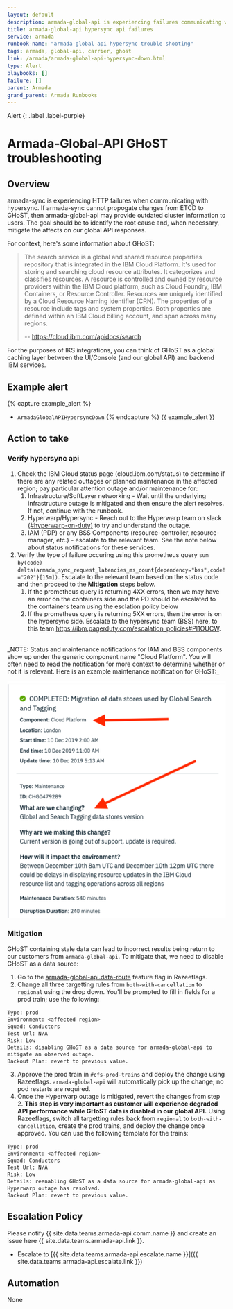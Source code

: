```yaml
---
layout: default
description: armada-global-api is experiencing failures communicating with the hypersync api
title: armada-global-api hypersync api failures
service: armada
runbook-name: "armada-global-api hypersync trouble shooting"
tags: armada, global-api, carrier, ghost
link: /armada/armada-global-api-hypersync-down.html
type: Alert
playbooks: []
failure: []
parent: Armada
grand_parent: Armada Runbooks
---
```


Alert
{: .label .label-purple}

# Armada-Global-API GHoST troubleshooting

## Overview

armada-sync is experiencing HTTP failures when communicating with hypersync.  If armada-sync cannot propogate changes from ETCD to GHoST, then armada-global-api may provide outdated cluster information to users.  The goal should be to identify the root cause and, when necessary, mitigate the affects on our global API responses.

For context, here's some information about GHoST:
> The search service is a global and shared resource properties repository that is integrated in the IBM Cloud Platform. It's used for storing and searching cloud resource attributes. It categorizes and classifies resources. A resource is controlled and owned by resource providers within the IBM Cloud platform, such as Cloud Foundry, IBM Containers, or Resource Controller. Resources are uniquely identified by a Cloud Resource Naming identifier (CRN). The properties of a resource include tags and system properties. Both properties are defined within an IBM Cloud billing account, and span across many regions.
>
> -- https://cloud.ibm.com/apidocs/search

For the purposes of IKS integrations, you can think of GHoST as a global caching layer between the UI/Console (and our global API) and backend IBM services.

## Example alert
{% capture example_alert %}
- `ArmadaGlobalAPIHypersyncDown`
{% endcapture %}
{{ example_alert }}

## Action to take

### Verify hypersync api

1. Check the IBM Cloud status page (cloud.ibm.com/status) to determine if there are any related outtages or planned maintenance in the affected region; pay particular attention outage and/or maintenance for:
   1. Infrastructure/SoftLayer networking - Wait until the underlying infrastructure outage is mitigated and then ensure the alert resolves.  If not, continue with the runbook.
   1. Hyperwarp/Hypersync - Reach out to the Hyperwarp team on slack [(#hyperwarp-on-duty)](https://ibm-cloudplatform.slack.com/archives/CD464Q9AA/p1572123398019700) to try and understand the outage.
   1. IAM (PDP) or any BSS Components (resource-controller, resource-manager, etc.) - escalate to the relevant team. See the note below about status notifications for these services.
1. Verify the type of failure occuring using this prometheus query
`sum by(code) delta(armada_sync_request_latencies_ms_count{dependency="bss",code!="202"}[15m])`. Escalate to the relevant team based on the status code and then proceed to the **Mitigation** steps below.
    1. If the prometheus query is returning 4XX errors, then we may have an error on the containers side and the PD should be escalated to the containers team using the esclation policy below
    1. If the prometheus query is returning 5XX errors, then the error is on the hypersync side. Escalate to the hypersync team (BSS) here, to this team https://ibm.pagerduty.com/escalation_policies#PI1OUCW.

<br/>
_NOTE: Status and maintenance notifications for IAM and BSS components show up under the generic component name "Cloud Platform".  You will often need to read the notification for more context to determine whether or not it is relevant.  Here is an example maintenance notification for GHoST:_
<p align="center">
    <a href="images/example-ghost-maintenance.png">
        <img src="images/example-ghost-maintenance.png" alt="example_ghost_mainteance_notification" style="width: 640px;"/>
    </a>
</p>


### Mitigation

GHoST containing stale data can lead to incorrect results being return to our customers from `armada-global-api`.  To mitigate that, we need to disable GHoST as a data source:

1. Go to the [armada-global-api.data-route](https://flags.razee.io/alchemy-containers/flags/armada-users/production/armada-global-api.data-route) feature flag in Razeeflags.
2. Change all three targetting rules from `both-with-cancellation` to `regional` using the drop down.  You'll be prompted to fill in fields for a prod train; use the following:
```
Type: prod
Environment: <affected region>
Squad: Conductors
Test Url: N/A
Risk: Low
Details: disabling GHoST as a data source for armada-global-api to mitigate an observed outage.
Backout Plan: revert to previous value.
```
3. Approve the prod train in `#cfs-prod-trains` and deploy the change using Razeeflags. `armada-global-api` will automatically pick up the change; no pod restarts are required.
4. Once the Hyperwarp outage is mitigated, revert the changes from step 2. **This step is very important as customer will experience degraded API performance while GHoST data is disabled in our global API.** Using Razeeflags, switch all targetting rules back from `regional` to `both-with-cancellation`, create the prod trains, and deploy the change once approved.  You can use the following template for the trains:
```
Type: prod
Environment: <affected region>
Squad: Conductors
Test Url: N/A
Risk: Low
Details: reenabling GHoST as a data source for armada-global-api as Hyperwarp outage has resolved.
Backout Plan: revert to previous value.
```

## Escalation Policy
Please notify {{ site.data.teams.armada-api.comm.name }} and create an issue here {{ site.data.teams.armada-api.link }}.

- Escalate to [{{ site.data.teams.armada-api.escalate.name }}]({{ site.data.teams.armada-api.escalate.link }})

## Automation
None
